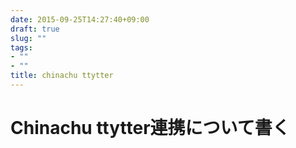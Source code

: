```yaml
---
date: 2015-09-25T14:27:40+09:00
draft: true
slug: ""
tags:
- ""
- ""
title: chinachu ttytter
---
```


# Chinachu ttytter連携について書く
